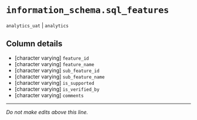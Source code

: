 # `information_schema.sql_features`
`analytics_uat` | `analytics`

## Column details
* [character varying] `feature_id`
* [character varying] `feature_name`
* [character varying] `sub_feature_id`
* [character varying] `sub_feature_name`
* [character varying] `is_supported`
* [character varying] `is_verified_by`
* [character varying] `comments`

-------------------------------------------------------------------------------
*Do not make edits above this line.*
